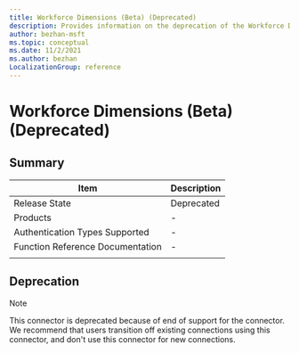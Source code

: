 ```yaml
---
title: Workforce Dimensions (Beta) (Deprecated)
description: Provides information on the deprecation of the Workforce Dimensions connector.
author: bezhan-msft
ms.topic: conceptual
ms.date: 11/2/2021
ms.author: bezhan
LocalizationGroup: reference
---
```


# Workforce Dimensions (Beta) (Deprecated)
 
## Summary

| Item | Description |
| ---- | ----------- |
| Release State | Deprecated |
| Products | - |
| Authentication Types Supported | - |
| Function Reference Documentation | - |
| | |

## Deprecation

> [!NOTE]
> This connector is deprecated because of end of support for the connector. We recommend that users transition off existing connections using this connector, and don't use this connector for new connections.
